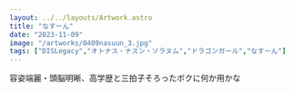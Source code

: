 ```yaml
---
layout: ../../layouts/Artwork.astro
title: "なすーん"
date: "2023-11-09"
image: "/artworks/0409nasuun_3.jpg"
tags: ["DISLegacy","オトナス・ナスン・ソラヌム","ドラゴンガール","なすーん"]
---
```


容姿端麗・頭脳明晰、高学歴と三拍子そろったボクに何か用かな